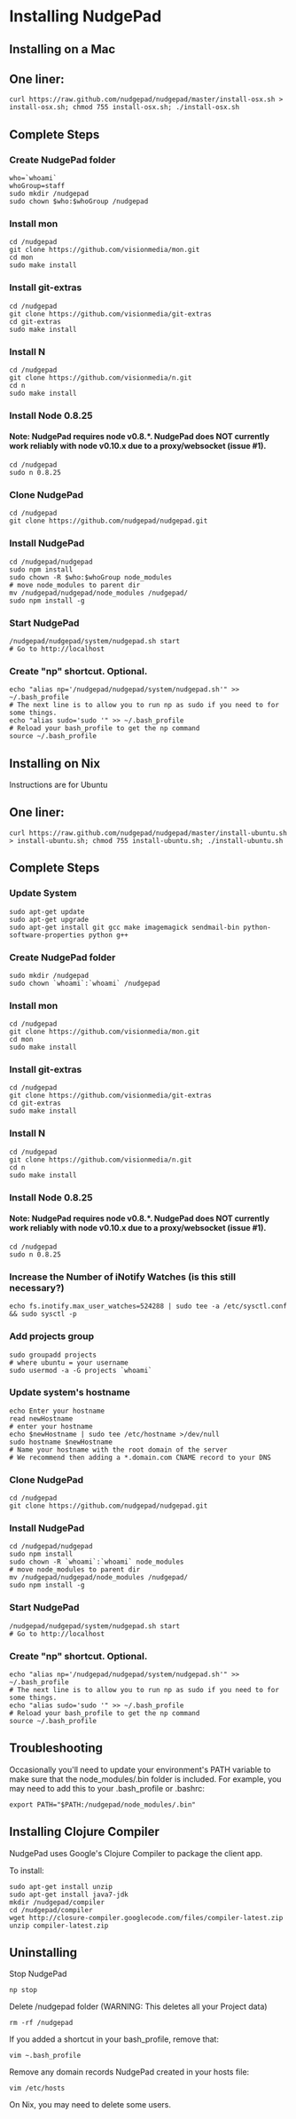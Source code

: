Installing NudgePad
===================

Installing on a Mac
-------------------

## One liner:

```
curl https://raw.github.com/nudgepad/nudgepad/master/install-osx.sh > install-osx.sh; chmod 755 install-osx.sh; ./install-osx.sh
```

## Complete Steps

### Create NudgePad folder

```
who=`whoami`
whoGroup=staff
sudo mkdir /nudgepad
sudo chown $who:$whoGroup /nudgepad
```

### Install mon

```
cd /nudgepad
git clone https://github.com/visionmedia/mon.git
cd mon
sudo make install
```

### Install git-extras

```
cd /nudgepad
git clone https://github.com/visionmedia/git-extras
cd git-extras
sudo make install
```

### Install N

```
cd /nudgepad
git clone https://github.com/visionmedia/n.git
cd n
sudo make install
```

### Install Node 0.8.25

#### Note: NudgePad requires node v0.8.*. NudgePad does NOT currently work reliably with node v0.10.x due to a proxy/websocket (issue #1).

```
cd /nudgepad
sudo n 0.8.25
```

### Clone NudgePad

```
cd /nudgepad
git clone https://github.com/nudgepad/nudgepad.git
```

### Install NudgePad

```
cd /nudgepad/nudgepad
sudo npm install
sudo chown -R $who:$whoGroup node_modules
# move node_modules to parent dir
mv /nudgepad/nudgepad/node_modules /nudgepad/
sudo npm install -g
```

### Start NudgePad

```
/nudgepad/nudgepad/system/nudgepad.sh start
# Go to http://localhost
```

### Create "np" shortcut. Optional.

```
echo "alias np='/nudgepad/nudgepad/system/nudgepad.sh'" >> ~/.bash_profile
# The next line is to allow you to run np as sudo if you need to for some things.
echo "alias sudo='sudo '" >> ~/.bash_profile
# Reload your bash_profile to get the np command
source ~/.bash_profile
```

Installing on Nix
-----------------

Instructions are for Ubuntu

## One liner:

```
curl https://raw.github.com/nudgepad/nudgepad/master/install-ubuntu.sh > install-ubuntu.sh; chmod 755 install-ubuntu.sh; ./install-ubuntu.sh
```

## Complete Steps

### Update System

```
sudo apt-get update
sudo apt-get upgrade
sudo apt-get install git gcc make imagemagick sendmail-bin python-software-properties python g++
```

### Create NudgePad folder

```
sudo mkdir /nudgepad
sudo chown `whoami`:`whoami` /nudgepad
```

### Install mon

```
cd /nudgepad
git clone https://github.com/visionmedia/mon.git
cd mon
sudo make install
```

### Install git-extras

```
cd /nudgepad
git clone https://github.com/visionmedia/git-extras
cd git-extras
sudo make install
```

### Install N

```
cd /nudgepad
git clone https://github.com/visionmedia/n.git
cd n
sudo make install
```

### Install Node 0.8.25

#### Note: NudgePad requires node v0.8.*. NudgePad does NOT currently work reliably with node v0.10.x due to a proxy/websocket (issue #1).

```
cd /nudgepad
sudo n 0.8.25
```    

### Increase the Number of iNotify Watches (is this still necessary?)

```
echo fs.inotify.max_user_watches=524288 | sudo tee -a /etc/sysctl.conf && sudo sysctl -p
```

### Add projects group

```
sudo groupadd projects
# where ubuntu = your username
sudo usermod -a -G projects `whoami`
```

### Update system's hostname

```
echo Enter your hostname
read newHostname
# enter your hostname
echo $newHostname | sudo tee /etc/hostname >/dev/null
sudo hostname $newHostname
# Name your hostname with the root domain of the server
# We recommend then adding a *.domain.com CNAME record to your DNS
```

### Clone NudgePad

```
cd /nudgepad
git clone https://github.com/nudgepad/nudgepad.git
```

### Install NudgePad

```
cd /nudgepad/nudgepad
sudo npm install
sudo chown -R `whoami`:`whoami` node_modules
# move node_modules to parent dir
mv /nudgepad/nudgepad/node_modules /nudgepad/
sudo npm install -g
```

### Start NudgePad

```
/nudgepad/nudgepad/system/nudgepad.sh start
# Go to http://localhost
```

### Create "np" shortcut. Optional.

```
echo "alias np='/nudgepad/nudgepad/system/nudgepad.sh'" >> ~/.bash_profile
# The next line is to allow you to run np as sudo if you need to for some things.
echo "alias sudo='sudo '" >> ~/.bash_profile
# Reload your bash_profile to get the np command
source ~/.bash_profile
```

Troubleshooting
---------------


Occasionally you'll need to update your environment's PATH variable to make
sure that the node_modules/.bin folder is included. For example, you may need
to add this to your .bash_profile or .bashrc:

```
export PATH="$PATH:/nudgepad/node_modules/.bin"
```


Installing Clojure Compiler
---------------------------

NudgePad uses Google's Clojure Compiler to package the client app.

To install:

```
sudo apt-get install unzip
sudo apt-get install java7-jdk 
mkdir /nudgepad/compiler
cd /nudgepad/compiler
wget http://closure-compiler.googlecode.com/files/compiler-latest.zip
unzip compiler-latest.zip 
```    


Uninstalling
------------

Stop NudgePad

```
np stop
```

Delete /nudgepad folder (WARNING: This deletes all your Project data)

```
rm -rf /nudgepad
```

If you added a shortcut in your bash_profile, remove that:

```
vim ~.bash_profile
```

Remove any domain records NudgePad created in your hosts file:

```
vim /etc/hosts
```

On Nix, you may need to delete some users.

